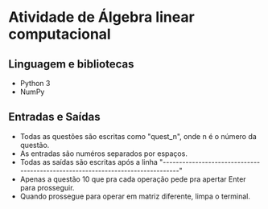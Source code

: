 # Atividade de Álgebra linear computacional

## Linguagem e bibliotecas
 - Python 3
 - NumPy

## Entradas e Saídas
 - Todas as questões são escritas como "quest_n", onde n é o número da questão.
 - As entradas são numéros separados por espaços.
 - Todas as saídas são escritas após a linha "-------------------------------------------------------------------------------"
 - Apenas a questão 10 que pra cada operação pede pra apertar Enter para prosseguir.
 - Quando prossegue para operar em matriz diferente, limpa o terminal.